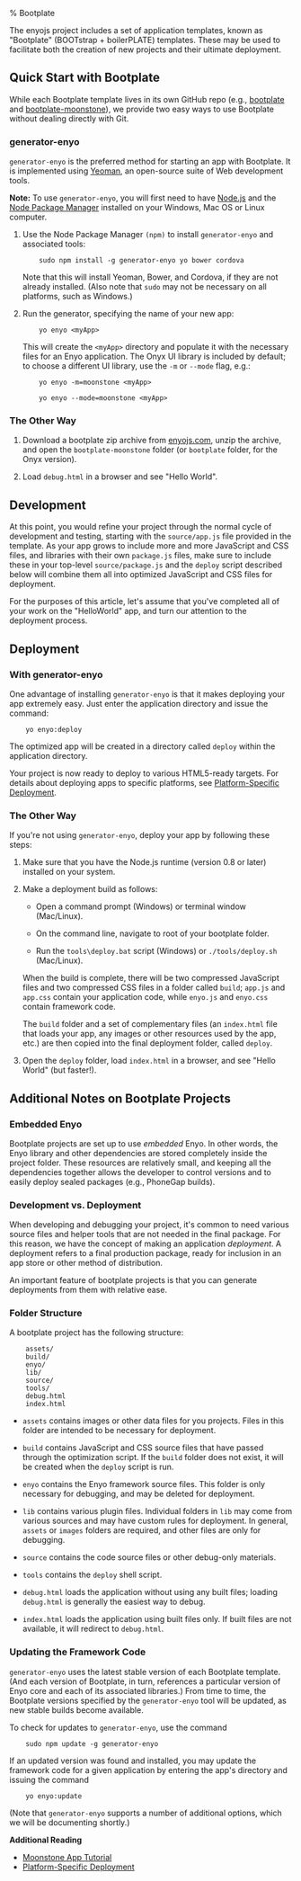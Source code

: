 % Bootplate

The enyojs project includes a set of application templates, known as "Bootplate"
(BOOTstrap + boilerPLATE) templates.  These may be used to facilitate both the
creation of new projects and their ultimate deployment.

## Quick Start with Bootplate

While each Bootplate template lives in its own GitHub repo (e.g.,
[bootplate](https://github.com/enyojs/bootplate) and
[bootplate-moonstone](https://github.com/enyojs/bootplate-moonstone)), we
provide two easy ways to use Bootplate without dealing directly with Git.

### generator-enyo

`generator-enyo` is the preferred method for starting an app with Bootplate.  It
is implemented using [Yeoman](http://yeoman.io/), an open-source suite of Web
development tools.

**Note:** To use `generator-enyo`, you will first need to have
[Node.js](http://nodejs.org) and the [Node Package Manager](https://npmjs.org)
installed on your Windows, Mac OS or Linux computer.

1. Use the Node Package Manager `(npm)` to install `generator-enyo` and associated tools:

	```
		sudo npm install -g generator-enyo yo bower cordova
	```

    Note that this will install Yeoman, Bower, and Cordova, if they are not already 
    installed.  (Also note that `sudo` may not be necessary on all platforms, such 
    as Windows.)

2. Run the generator, specifying the name of your new app:

	```
		yo enyo <myApp>
	```

    This will create the `<myApp>` directory and populate it with the necessary
    files for an Enyo application.  The Onyx UI library is included by default;
    to choose a different UI library, use the `-m` or `--mode` flag, e.g.:

	```
		yo enyo -m=moonstone <myApp>

		yo enyo --mode=moonstone <myApp>
	```

### The Other Way

1. Download a bootplate zip archive from
    [enyojs.com](http://enyojs.com/get-enyo/), unzip the archive, and open the
    `bootplate-moonstone` folder (or `bootplate` folder, for the Onyx version).

2. Load `debug.html` in a browser and see "Hello World".

## Development

At this point, you would refine your project through the normal cycle of
development and testing, starting with the `source/app.js` file provided in the
template.  As your app grows to include more and more JavaScript and CSS files,
and libraries with their own `package.js` files, make sure to include these in
your top-level `source/package.js` and the `deploy` script described below will
combine them all into optimized JavaScript and CSS files for deployment.

For the purposes of this article, let's assume that you've completed all of your
work on the "HelloWorld" app, and turn our attention to the deployment process.

## Deployment

### With generator-enyo

One advantage of installing `generator-enyo` is that it makes deploying your app
extremely easy.  Just enter the application directory and issue the command:

```
	yo enyo:deploy
```

The optimized app will be created in a directory called `deploy` within the
application directory.

Your project is now ready to deploy to various HTML5-ready targets.  For details
about deploying apps to specific platforms, see [Platform-Specific
Deployment](../deploying-apps/platform-specific-deployment.html).

### The Other Way

If you're not using `generator-enyo`, deploy your app by following these steps:

1. Make sure that you have the Node.js runtime (version 0.8 or later) installed
    on your system.

2. Make a deployment build as follows:

    * Open a command prompt (Windows) or terminal window (Mac/Linux).

    * On the command line, navigate to root of your bootplate folder.

    * Run the `tools\deploy.bat` script (Windows) or `./tools/deploy.sh`
        (Mac/Linux).

    When the build is complete, there will be two compressed JavaScript files
    and two compressed CSS files in a folder called `build`; `app.js` and
    `app.css` contain your application code, while `enyo.js` and `enyo.css`
    contain framework code.

    The `build` folder and a set of complementary files (an `index.html` file
    that loads your app, any images or other resources used by the app, etc.)
    are then copied into the final deployment folder, called `deploy`.

3. Open the `deploy` folder, load `index.html` in a browser, and see "Hello
    World" (but faster!).

## Additional Notes on Bootplate Projects

### Embedded Enyo

Bootplate projects are set up to use _embedded_ Enyo.  In other words, the Enyo
library and other dependencies are stored completely inside the project folder.
These resources are relatively small, and keeping all the dependencies together
allows the developer to control versions and to easily deploy sealed packages
(e.g., PhoneGap builds).

### Development vs. Deployment

When developing and debugging your project, it's common to need various source
files and helper tools that are not needed in the final package.  For this
reason, we have the concept of making an application _deployment_.   A
deployment refers to a final production package, ready for inclusion in an app
store or other method of distribution.

An important feature of bootplate projects is that you can generate deployments
from them with relative ease.

### Folder Structure

A bootplate project has the following structure:

```
	assets/
	build/
	enyo/
	lib/
	source/
	tools/
	debug.html
	index.html
```

* `assets` contains images or other data files for you projects. Files in this
    folder are intended to be necessary for deployment.

* `build` contains JavaScript and CSS source files that have passed through the
    optimization script.  If the `build` folder does not exist, it will be
    created when the `deploy` script is run.

* `enyo` contains the Enyo framework source files.  This folder is only
    necessary for debugging, and may be deleted for deployment.

* `lib` contains various plugin files.  Individual folders in `lib` may come
    from various sources and may have custom rules for deployment.  In general,
    `assets` or `images` folders are required, and other files are only for
    debugging.

* `source` contains the code source files or other debug-only materials.

* `tools` contains the `deploy` shell script.

* `debug.html` loads the application without using any built files; loading
    `debug.html` is generally the easiest way to debug.

* `index.html` loads the application using built files only.  If built files are
    not available, it will redirect to `debug.html`.

### Updating the Framework Code

`generator-enyo` uses the latest stable version of each Bootplate template.
(And each version of Bootplate, in turn, references a particular version of Enyo
core and each of its associated libraries.)  From time to time, the Bootplate
versions specified by the `generator-enyo` tool will be updated, as new stable
builds become available.

To check for updates to `generator-enyo`, use the command

```
	sudo npm update -g generator-enyo
```

If an updated version was found and installed, you may update the framework code
for a given application by entering the app's directory and issuing the command

```
	yo enyo:update
```

(Note that `generator-enyo` supports a number of additional options, which we
will be documenting shortly.)

**Additional Reading**

* [Moonstone App Tutorial](moonstone-app-tutorial.html)
* [Platform-Specific Deployment](../deploying-apps/platform-specific-deployment.html)
